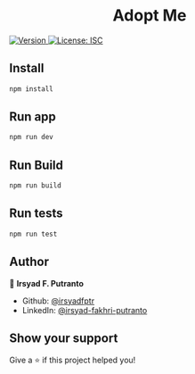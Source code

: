 <h1 align="center">Adopt Me</h1>
<p>
  <a href="https://www.npmjs.com/package/y" target="_blank">
    <img alt="Version" src="https://img.shields.io/npm/v/y.svg">
  </a>
  <a href="#" target="_blank">
    <img alt="License: ISC" src="https://img.shields.io/badge/License-ISC-yellow.svg" />
  </a>
</p>

## Install

```sh
npm install
```

## Run app

```sh
npm run dev
```

## Run Build

```sh
npm run build
```

## Run tests

```sh
npm run test
```

## Author

👤 **Irsyad F. Putranto**

- Github: [@irsyadfptr](https://github.com/irsyadfptr)
- LinkedIn: [@irsyad-fakhri-putranto](https://linkedin.com/in/irsyad-fakhri-putranto)

## Show your support

Give a ⭐️ if this project helped you!
